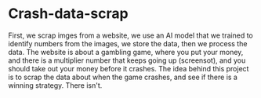 # Crash-data-scrap
First, we scrap imges from a website, we use an AI model that we trained to identify numbers from the images, we store the data, then we process the data. 
The website is about a gambling game, where you put your money, and there is a multiplier number that keeps going up (screensot), and you should take out your money before it crashes.
The idea behind this project is to scrap the data about when the game crashes, and see if there is a winning strategy. There isn't. 
